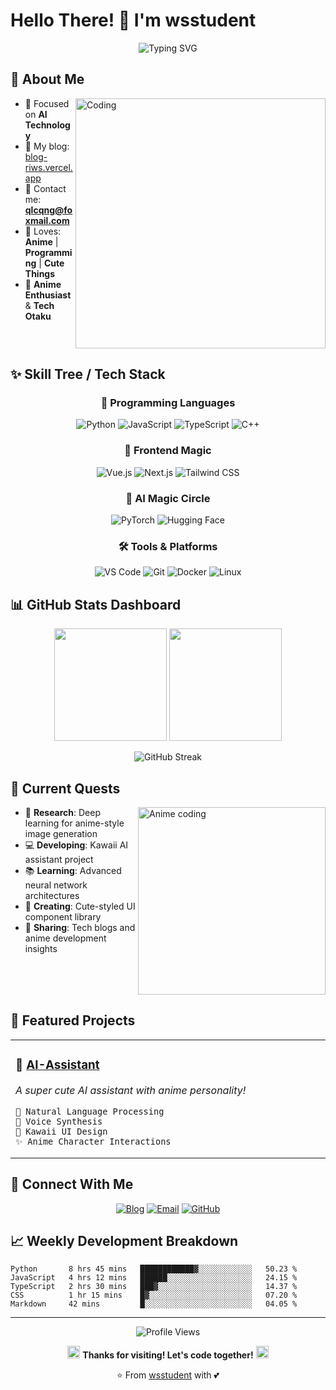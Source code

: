 # Hello There! 👋 I'm wsstudent

<div align="center">
  
  ![Typing SVG](https://readme-typing-svg.herokuapp.com?font=Fira+Code&size=22&duration=3000&pause=1000&color=FF69B4&center=true&vCenter=true&width=500&lines=AI+Student+%26+Anime+Developer;Welcome+to+my+GitHub!;Creating+a+better+world+with+code!)
  
  
</div>

## 🌸 About Me

<img align="right" alt="Coding" width="400" src="https://media.giphy.com/media/L1R1tvI9svkIWwpVYr/giphy.gif">

- 🤖 Focused on **AI Technology** 
- 📝 My blog: [blog-riws.vercel.app](https://blog-riws.vercel.app/)
- 📧 Contact me: **qlcqng@foxmail.com**
- 🎵 Loves: **Anime** | **Programming** | **Cute Things**
- 🎌 **Anime Enthusiast** & **Tech Otaku**

<br clear="right"/>

## ✨ Skill Tree / Tech Stack

<div align="center">

### 🔮 Programming Languages
![Python](https://img.shields.io/badge/Python-FFD43B?style=for-the-badge&logo=python&logoColor=blue)
![JavaScript](https://img.shields.io/badge/JavaScript-F7DF1E?style=for-the-badge&logo=javascript&logoColor=black)
![TypeScript](https://img.shields.io/badge/TypeScript-007ACC?style=for-the-badge&logo=typescript&logoColor=white)
![C++](https://img.shields.io/badge/C++-00599C?style=for-the-badge&logo=c%2B%2B&logoColor=white)

### 🌈 Frontend Magic
![Vue.js](https://img.shields.io/badge/Vue.js-35495E?style=for-the-badge&logo=vue.js&logoColor=4FC08D)
![Next.js](https://img.shields.io/badge/Next.js-000000?style=for-the-badge&logo=nextdotjs&logoColor=white)
![Tailwind CSS](https://img.shields.io/badge/Tailwind_CSS-38B2AC?style=for-the-badge&logo=tailwind-css&logoColor=white)

### 🤖 AI Magic Circle
![PyTorch](https://img.shields.io/badge/PyTorch-EE4C2C?style=for-the-badge&logo=pytorch&logoColor=white)
![Hugging Face](https://img.shields.io/badge/🤗_Hugging_Face-FFD21E?style=for-the-badge&logoColor=black)

### 🛠️ Tools & Platforms
![VS Code](https://img.shields.io/badge/VS_Code-0078D4?style=for-the-badge&logo=visual%20studio%20code&logoColor=white)
![Git](https://img.shields.io/badge/Git-F05032?style=for-the-badge&logo=git&logoColor=white)
![Docker](https://img.shields.io/badge/Docker-2496ED?style=for-the-badge&logo=docker&logoColor=white)
![Linux](https://img.shields.io/badge/Linux-FCC624?style=for-the-badge&logo=linux&logoColor=black)

</div>

## 📊 GitHub Stats Dashboard

<div align="center">
  
  <img height="180em" src="https://github-readme-stats.vercel.app/api?username=wsstudent&show_icons=true&theme=tokyonight&hide_border=true&count_private=true&custom_title=✨%20GitHub%20Stats"/>
  
  <img height="180em" src="https://github-readme-stats.vercel.app/api/top-langs/?username=wsstudent&layout=compact&theme=tokyonight&hide_border=true&custom_title=🌸%20Most%20Used%20Languages"/>
  
  ![GitHub Streak](https://github-readme-streak-stats.herokuapp.com/?user=wsstudent&theme=tokyonight&hide_border=true)

</div>

## 🎯 Current Quests

<img align="right" alt="Anime coding" width="300" src="https://media.giphy.com/media/du3J3cXyzhj75IOgvA/giphy.gif">

- 🔬 **Research**: Deep learning for anime-style image generation
- 💻 **Developing**: Kawaii AI assistant project
- 📚 **Learning**: Advanced neural network architectures
- 🎨 **Creating**: Cute-styled UI component library
- 📝 **Sharing**: Tech blogs and anime development insights

<br clear="right"/>

## 🌟 Featured Projects

<div align="center">
  
<table>
<tr>
<td width="50%">
  
### 🎨 [AI-Assistant](https://github.com/wsstudent/kawaii-ai-assistant)
*A super cute AI assistant with anime personality!*
```
🤖 Natural Language Processing
🎵 Voice Synthesis
🌸 Kawaii UI Design
✨ Anime Character Interactions
```

</td>
</tr>
</table>

</div>

## 🤝 Connect With Me

<div align="center">

[![Blog](https://img.shields.io/badge/🌸_Blog-FF69B4?style=for-the-badge&logoColor=white)](https://blog-riws.vercel.app/)
[![Email](https://img.shields.io/badge/📧_Email-FF1493?style=for-the-badge&logoColor=white)](mailto:qlcqng@foxmail.com)
[![GitHub](https://img.shields.io/badge/🐙_GitHub-FF69B4?style=for-the-badge&logoColor=white)](https://github.com/wsstudent)

</div>

## 📈 Weekly Development Breakdown

<!--START_SECTION:waka-->
```text
Python       8 hrs 45 mins   ████████████▓░░░░░░░░░░░░   50.23 %
JavaScript   4 hrs 12 mins   ██████░░░░░░░░░░░░░░░░░░░   24.15 %
TypeScript   2 hrs 30 mins   ███▓░░░░░░░░░░░░░░░░░░░░░   14.37 %
CSS          1 hr 15 mins    █▓░░░░░░░░░░░░░░░░░░░░░░░   07.20 %
Markdown     42 mins         █░░░░░░░░░░░░░░░░░░░░░░░░   04.05 %
```
<!--END_SECTION:waka-->

---

<div align="center">
  
  ![Profile Views](https://komarev.com/ghpvc/?username=wsstudent&color=ff69b4&style=for-the-badge&label=Profile+Views)
  
  <img src="https://media.giphy.com/media/jpVnC65DmYeyRL4LHS/giphy.gif" width="20"/> **Thanks for visiting! Let's code together!** <img src="https://media.giphy.com/media/jpVnC65DmYeyRL4LHS/giphy.gif" width="20"/>
  
  ⭐️ From [wsstudent](https://github.com/wsstudent) with 💕
  
</div>
